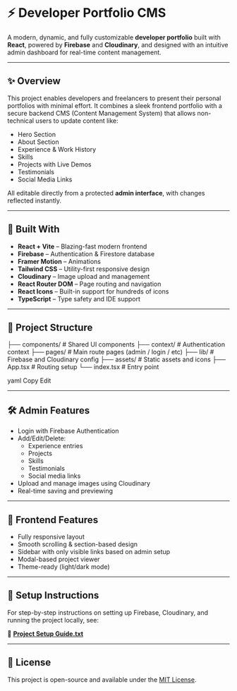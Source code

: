 # ⚡ Developer Portfolio CMS

A modern, dynamic, and fully customizable **developer portfolio** built with **React**, powered by **Firebase** and **Cloudinary**, and designed with an intuitive admin dashboard for real-time content management.

---

## ✨ Overview

This project enables developers and freelancers to present their personal portfolios with minimal effort. It combines a sleek frontend portfolio with a secure backend CMS (Content Management System) that allows non-technical users to update content like:

- Hero Section
- About Section
- Experience & Work History
- Skills
- Projects with Live Demos
- Testimonials
- Social Media Links

All editable directly from a protected **admin interface**, with changes reflected instantly.

---

## 🔧 Built With

- **React + Vite** – Blazing-fast modern frontend
- **Firebase** – Authentication & Firestore database
- **Framer Motion** – Animations
- **Tailwind CSS** – Utility-first responsive design
- **Cloudinary** – Image upload and management
- **React Router DOM** – Page routing and navigation
- **React Icons** – Built-in support for hundreds of icons
- **TypeScript** – Type safety and IDE support

---

## 📁 Project Structure

├── components/ # Shared UI components
├── context/ # Authentication context
├── pages/ # Main route pages (admin / login / etc)
├── lib/ # Firebase and Cloudinary config
├── assets/ # Static assets and icons
├── App.tsx # Routing setup
└── index.tsx # Entry point

yaml
Copy
Edit

---

## 🛠 Admin Features

- Login with Firebase Authentication
- Add/Edit/Delete:
  - Experience entries
  - Projects
  - Skills
  - Testimonials
  - Social media links
- Upload and manage images using Cloudinary
- Real-time saving and previewing

---

## 🎨 Frontend Features

- Fully responsive layout
- Smooth scrolling & section-based design
- Sidebar with only visible links based on admin setup
- Modal-based project viewer
- Theme-ready (light/dark mode)

---

## 📘 Setup Instructions

For step-by-step instructions on setting up Firebase, Cloudinary, and running the project locally, see:

📄 **[Project Setup Guide.txt](./Project%20Setup%20Guide.txt)**

---

## 📄 License

This project is open-source and available under the [MIT License](LICENSE).